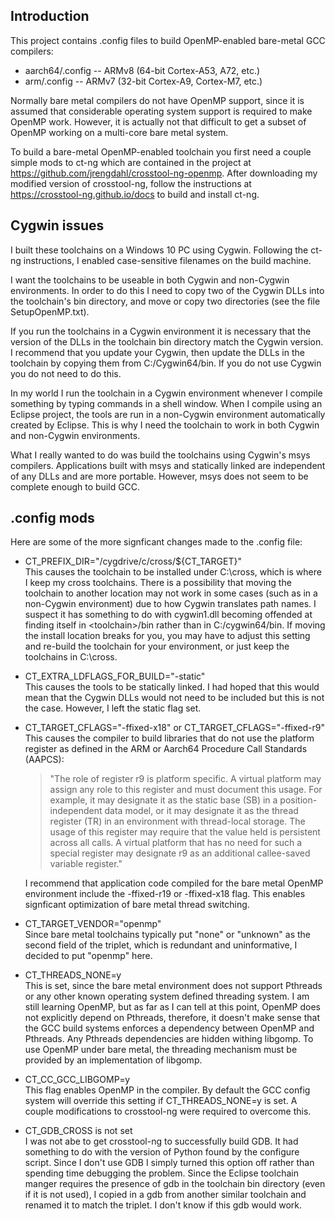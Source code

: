## Introduction

This project contains .config files to build OpenMP-enabled bare-metal GCC compilers:

* aarch64/.config  --  ARMv8 (64-bit Cortex-A53, A72, etc.)
* arm/.config      --  ARMv7 (32-bit Cortex-A9, Cortex-M7, etc.)

Normally bare metal compilers do not have OpenMP support, since it is assumed that considerable
operating system support is required to make OpenMP work. However, it is actually not that difficult
to get a subset of OpenMP working on a multi-core bare metal system.

To build a bare-metal OpenMP-enabled toolchain you first need a couple simple mods to ct-ng which
are contained in the project at https://github.com/jrengdahl/crosstool-ng-openmp. After downloading
my modified version of crosstool-ng, follow the instructions at
https://crosstool-ng.github.io/docs to build and install ct-ng.

## Cygwin issues

I built these toolchains on a Windows 10 PC using Cygwin. Following the ct-ng instructions,
I enabled case-sensitive filenames on the build machine.

I want the toolchains to be useable in both
Cygwin and non-Cygwin environments. In order to do this I need to copy two of the Cygwin DLLs
into the toolchain's bin directory, and move or copy two directories (see the file SetupOpenMP.txt).

If you run the toolchains in a Cygwin environment it is necessary that the version of the DLLs in
the toolchain bin directory match the Cygwin version. I recommend that you update your Cygwin,
then update the DLLs in the toolchain by copying them from C:/Cygwin64/bin. If you do not use
Cygwin you do not need to do this.

In my world I run the toolchain in a Cygwin environment whenever I compile something by typing commands
in a shell window. When I compile using an Eclipse project, the tools are run in a non-Cygwin environment
automatically created by Eclipse. This
is why I need the toolchain to work in both Cygwin and non-Cygwin environments.

What I really wanted to do was build the toolchains using Cygwin's msys compilers. Applications built with msys
and statically linked  are independent of any DLLs and are more portable. However, msys does not seem to
be complete enough to build GCC.

## .config mods

Here are some of the more signficant changes made to the .config file:

* CT_PREFIX_DIR="/cygdrive/c/cross/${CT_TARGET}"  
   This causes the toolchain to be installed under C:\cross, which is where I keep my cross toolchains.
   There is a possibility that moving the toolchain to another location may not work in some cases
   (such as in a non-Cygwin environment) due to how Cygwin translates path names.
   I suspect it has something to do with cygwin1.dll becoming offended at finding itself in \<toolchain\>/bin
   rather than in C:/cygwin64/bin.
   If moving the install location breaks for you, you may have to adjust this setting and re-build the toolchain for your environment,
   or just keep the toolchains in C:\cross.

* CT_EXTRA_LDFLAGS_FOR_BUILD="-static"  
   This causes the tools to be statically linked. I had hoped that this would mean that the Cygwin
   DLLs would not need to be included but this is not the case. However, I left the static flag set.

* CT_TARGET_CFLAGS="-ffixed-x18" or CT_TARGET_CFLAGS="-ffixed-r9"  
This causes the compiler to build libraries that do not use the platform register as defined in
the ARM or Aarch64 Procedure Call Standards (AAPCS):

  >"The role of register r9 is platform specific. A virtual platform may assign any role to this
register and must document this usage. For example, it may designate it as the static base (SB)
in a position-independent data model, or it may designate it as the thread register (TR) in an
environment with thread-local storage. The usage of this register may require that the value
held is persistent across all calls. A virtual platform that has no need for such a special
register may designate r9 as an additional callee-saved variable register."

  I recommend that application code compiled for the bare metal OpenMP environment
include the -ffixed-r19 or -ffixed-x18 flag. This enables signficant optimization of bare metal
thread switching.  

* CT_TARGET_VENDOR="openmp"  
Since bare metal toolchains typically put "none" or "unknown" as the second field of the triplet, which is redundant and uninformative,
I decided to put "openmp" here.

* CT_THREADS_NONE=y  
This is set, since the bare metal environment does not support Pthreads or any other known operating
system defined threading system. I am still learning OpenMP, but as far as I can tell at this point,
OpenMP does not explicitly depend on Pthreads, therefore, it doesn't make sense that the GCC
build systems enforces a dependency between OpenMP and Pthreads. Any Pthreads dependencies are hidden
withing libgomp. To use OpenMP under bare metal, the threading mechanism must be provided by an
implementation of libgomp.

* CT_CC_GCC_LIBGOMP=y  
This flag enables OpenMP in the compiler. By default the GCC config system will override this setting
if CT_THREADS_NONE=y is set. A couple modifications to crosstool-ng were required to overcome this.

* CT_GDB_CROSS is not set  
I was not abe to get crosstool-ng to successfully build GDB. It had something to do with the version of
Python found by the configure script. Since I don't use GDB I simply turned this option off rather than
spending time debugging the problem. Since the Eclipse toolchain manger requires the presence of gdb
in the toolchain bin directory (even if it is not used), I copied in a gdb from another similar toolchain
and renamed it to match the triplet. I don't know if this gdb would work.


